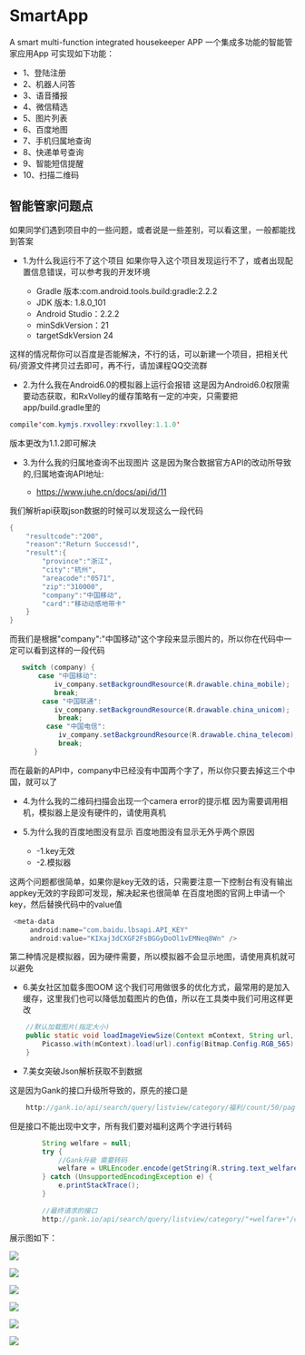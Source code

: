 # SmartApp
A smart multi-function integrated housekeeper APP
一个集成多功能的智能管家应用App
可实现如下功能：
- 1、登陆注册
- 2、机器人问答
- 3、语音播报
- 4、微信精选
- 5、图片列表
- 6、百度地图
- 7、手机归属地查询
- 8、快递单号查询
- 9、智能短信提醒
- 10、扫描二维码
## 智能管家问题点

如果同学们遇到项目中的一些问题，或者说是一些差别，可以看这里，一般都能找到答案

- 1.为什么我运行不了这个项目
如果你导入这个项目发现运行不了，或者出现配置信息错误，可以参考我的开发环境

    - Gradle 版本:com.android.tools.build:gradle:2.2.2
    - JDK 版本: 1.8.0_101
    - Android Studio：2.2.2
    - minSdkVersion：21
    - targetSdkVersion 24

这样的情况帮你可以百度是否能解决，不行的话，可以新建一个项目，把相关代码/资源文件拷贝过去即可，再不行，请加课程QQ交流群

- 2.为什么我在Android6.0的模拟器上运行会报错
这是因为Android6.0权限需要动态获取，和RxVolley的缓存策略有一定的冲突，只需要把app/build.gradle里的

```java
compile'com.kymjs.rxvolley:rxvolley:1.1.0'
```

版本更改为1.1.2即可解决

- 3.为什么我的归属地查询不出现图片
这是因为聚合数据官方API的改动所导致的,归属地查询API地址:

    - https://www.juhe.cn/docs/api/id/11

我们解析api获取json数据的时候可以发现这么一段代码

```java
{
    "resultcode":"200",
    "reason":"Return Successd!",
    "result":{
        "province":"浙江",
        "city":"杭州",
        "areacode":"0571",
        "zip":"310000",
        "company":"中国移动",
        "card":"移动动感地带卡"
    }
}
```

而我们是根据"company":"中国移动"这个字段来显示图片的，所以你在代码中一定可以看到这样的一段代码

```java
   switch (company) {
       case "中国移动":
           iv_company.setBackgroundResource(R.drawable.china_mobile);
           break;
        case "中国联通":
           iv_company.setBackgroundResource(R.drawable.china_unicom);
            break;
         case "中国电信":
            iv_company.setBackgroundResource(R.drawable.china_telecom);
            break;
      }
```

而在最新的API中，company中已经没有中国两个字了，所以你只要去掉这三个中国，就可以了

- 4.为什么我的二维码扫描会出现一个camera error的提示框
因为需要调用相机，模拟器上是没有硬件的，请使用真机

- 5.为什么我的百度地图没有显示
百度地图没有显示无外乎两个原因

    - -1.key无效
    - -2.模拟器

这两个问题都很简单，如果你是key无效的话，只需要注意一下控制台有没有输出appkey无效的字段即可发现，解决起来也很简单
在百度地图的官网上申请一个key，然后替换代码中的value值

```java
 <meta-data
     android:name="com.baidu.lbsapi.API_KEY"
     android:value="KIXaj3dCXGF2FsBGGyDoOl1vEMNeq8Wn" />
```

第二种情况是模拟器，因为硬件需要，所以模拟器不会显示地图，请使用真机就可以避免

- 6.美女社区加载多图OOM
这个我们可用做很多的优化方式，最常用的是加入缓存，这里我们也可以降低加载图片的色值，所以在工具类中我们可用这样更改

```java
    //默认加载图片(指定大小)
    public static void loadImageViewSize(Context mContext, String url, int width, int height, ImageView imageView) {
        Picasso.with(mContext).load(url).config(Bitmap.Config.RGB_565).resize(width, height).centerCrop().into(imageView);
    }
```

- 7.美女突破Json解析获取不到数据

这是因为Gank的接口升级所导致的，原先的接口是


```java
	http://gank.io/api/search/query/listview/category/福利/count/50/page/1
```

但是接口不能出现中文字，所有我们要对福利这两个字进行转码

```java
		String welfare = null;
        try {
            //Gank升級 需要转码
            welfare = URLEncoder.encode(getString(R.string.text_welfare), "UTF-8");
        } catch (UnsupportedEncodingException e) {
            e.printStackTrace();
        }
		
		//最终请求的接口
		http://gank.io/api/search/query/listview/category/"+welfare+"/count/50/page/1

```

展示图如下：

![](https://wx2.sinaimg.cn/mw690/7e86a892gy1fln7f655i2j20u01hcwgb.jpg)

![](https://wx4.sinaimg.cn/mw690/7e86a892gy1fln7f5p847j20u01hc0tv.jpg)

![](https://wx4.sinaimg.cn/mw690/7e86a892gy1fln930vpexj20u01hcgoy.jpg)

![](https://wx4.sinaimg.cn/mw690/7e86a892gy1fln930yvrfj20u01hcwhp.jpg)

![](https://wx3.sinaimg.cn/mw690/7e86a892gy1fln931enjbj20u01hcaex.jpg)

![](https://wx2.sinaimg.cn/mw690/7e86a892gy1fln930kqc1j20u01hcac6.jpg)
